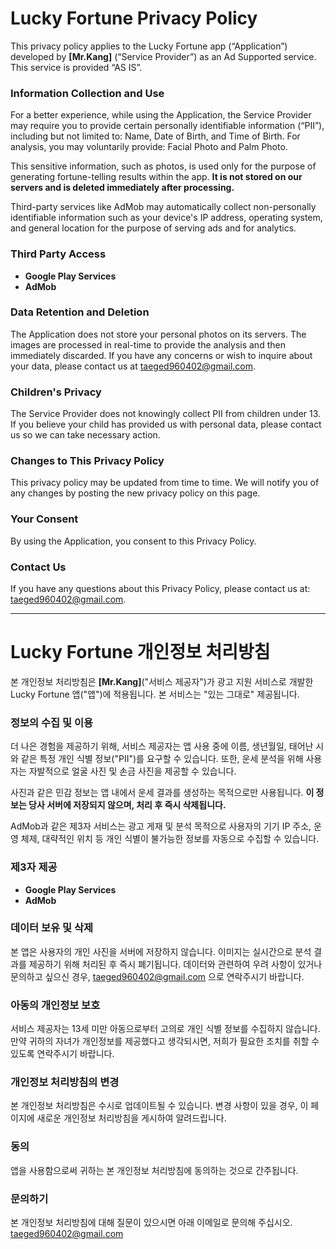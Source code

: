 # Lucky Fortune Privacy Policy

This privacy policy applies to the Lucky Fortune app (“Application”) developed by **[Mr.Kang]** (“Service Provider”) as an Ad Supported service. This service is provided “AS IS”.

### Information Collection and Use
For a better experience, while using the Application, the Service Provider may require you to provide certain personally identifiable information (“PII”), including but not limited to: Name, Date of Birth, and Time of Birth. For analysis, you may voluntarily provide: Facial Photo and Palm Photo.

This sensitive information, such as photos, is used only for the purpose of generating fortune-telling results within the app. **It is not stored on our servers and is deleted immediately after processing.**

Third-party services like AdMob may automatically collect non-personally identifiable information such as your device's IP address, operating system, and general location for the purpose of serving ads and for analytics.

### Third Party Access
- **Google Play Services**
- **AdMob**

### Data Retention and Deletion
The Application does not store your personal photos on its servers. The images are processed in real-time to provide the analysis and then immediately discarded. If you have any concerns or wish to inquire about your data, please contact us at taeged960402@gmail.com.

### Children's Privacy
The Service Provider does not knowingly collect PII from children under 13. If you believe your child has provided us with personal data, please contact us so we can take necessary action.

### Changes to This Privacy Policy
This privacy policy may be updated from time to time. We will notify you of any changes by posting the new privacy policy on this page.

### Your Consent
By using the Application, you consent to this Privacy Policy.

### Contact Us
If you have any questions about this Privacy Policy, please contact us at: taeged960402@gmail.com.

---

# Lucky Fortune 개인정보 처리방침

본 개인정보 처리방침은 **[Mr.Kang]**("서비스 제공자")가 광고 지원 서비스로 개발한 Lucky Fortune 앱("앱")에 적용됩니다. 본 서비스는 "있는 그대로" 제공됩니다.

### 정보의 수집 및 이용
더 나은 경험을 제공하기 위해, 서비스 제공자는 앱 사용 중에 이름, 생년월일, 태어난 시와 같은 특정 개인 식별 정보("PII")를 요구할 수 있습니다. 또한, 운세 분석을 위해 사용자는 자발적으로 얼굴 사진 및 손금 사진을 제공할 수 있습니다.

사진과 같은 민감 정보는 앱 내에서 운세 결과를 생성하는 목적으로만 사용됩니다. **이 정보는 당사 서버에 저장되지 않으며, 처리 후 즉시 삭제됩니다.**

AdMob과 같은 제3자 서비스는 광고 게재 및 분석 목적으로 사용자의 기기 IP 주소, 운영 체제, 대략적인 위치 등 개인 식별이 불가능한 정보를 자동으로 수집할 수 있습니다.

### 제3자 제공
- **Google Play Services**
- **AdMob**

### 데이터 보유 및 삭제
본 앱은 사용자의 개인 사진을 서버에 저장하지 않습니다. 이미지는 실시간으로 분석 결과를 제공하기 위해 처리된 후 즉시 폐기됩니다. 데이터와 관련하여 우려 사항이 있거나 문의하고 싶으신 경우, taeged960402@gmail.com 으로 연락주시기 바랍니다.

### 아동의 개인정보 보호
서비스 제공자는 13세 미만 아동으로부터 고의로 개인 식별 정보를 수집하지 않습니다. 만약 귀하의 자녀가 개인정보를 제공했다고 생각되시면, 저희가 필요한 조치를 취할 수 있도록 연락주시기 바랍니다.

### 개인정보 처리방침의 변경
본 개인정보 처리방침은 수시로 업데이트될 수 있습니다. 변경 사항이 있을 경우, 이 페이지에 새로운 개인정보 처리방침을 게시하여 알려드립니다.

### 동의
앱을 사용함으로써 귀하는 본 개인정보 처리방침에 동의하는 것으로 간주됩니다.

### 문의하기
본 개인정보 처리방침에 대해 질문이 있으시면 아래 이메일로 문의해 주십시오.
taeged960402@gmail.com
